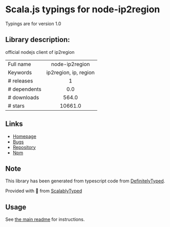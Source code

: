 
# Scala.js typings for node-ip2region

Typings are for version 1.0

## Library description:
official nodejs client of ip2region

|                    |                 |
| ------------------ | :-------------: |
| Full name          | node-ip2region |
| Keywords           | ip2region, ip, region |
| # releases         | 1 |
| # dependents       | 0.0 |
| # downloads        | 564.0 |
| # stars            | 10661.0 |

## Links
- [Homepage](https://github.com/lionsoul2014/ip2region)
- [Bugs](https://github.com/lionsoul2014/ip2region/issues)
- [Repository](https://github.com/lionsoul2014/ip2region)
- [Npm](https://www.npmjs.com/package/node-ip2region)
    


## Note
This library has been generated from typescript code from [DefinitelyTyped](https://definitelytyped.org).

Provided with :purple_heart: from [ScalablyTyped](https://github.com/oyvindberg/ScalablyTyped)

## Usage
See [the main readme](../../readme.md) for instructions.


